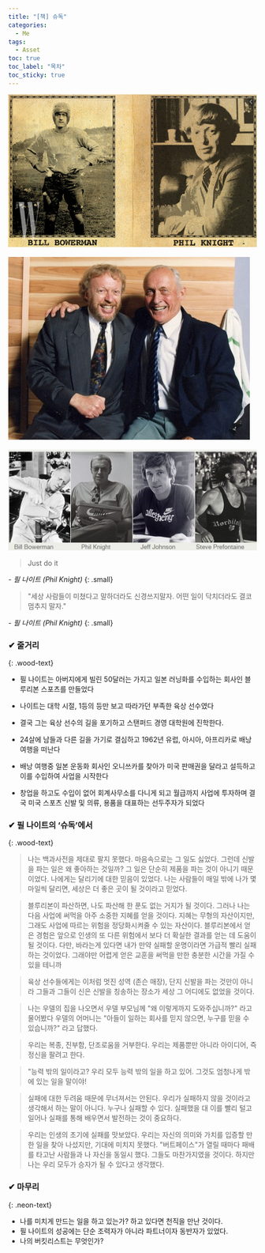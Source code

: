 ```yaml
---
title: "[책] 슈독"
categories:
  - Me
tags:
  - Asset
toc: true
toc_label: "목차"
toc_sticky: true
---
```



![](/assets/images/me/2021-04-25-me-book-shoeDog-1.png)
<br><br>
![](/assets/images/me/2021-04-25-me-book-shoeDog-2.png)
<br><br>
![](/assets/images/me/2021-04-25-me-book-shoeDog-3.png)
<br>

> Just do it


<cite>- 필 나이트 (Phil Knight)</cite>
{: .small}

> "세상 사람들이 미쳤다고 말하더라도 신경쓰지말자.
> 어떤 일이 닥치더라도 결코 멈추지 말자."

<cite>- 필 나이트 (Phil Knight)</cite>
{: .small}

### ✔ 줄거리
{: .wood-text}

- 필 나이트는 아버지에게 빌린 50달러는 가지고 일본 러닝화를 수입하는 회사인 블루리본 스포츠를 만들었다

- 나이트는 대학 시절, 1등의 등만 보고 따라가던 부족한 육상 선수였다

- 결국 그는 육상 선수의 길을 포기하고 스탠퍼드 경영 대학원에 진학한다.

- 24살에 남들과 다른 길을 가기로 결심하고 1962년 유럽, 아시아, 아프리카로 배낭 여행을 떠난다

- 배낭 여행중 일본 운동화 회사인 오니쓰카를 찾아가 미국 판매권을 달라고 설득하고 이를 수입하여 사업을 시작한다

- 창업을 하고도 수입이 없어 회계사무소를 다니게 되고 월급까지 사업에 투자하며 결국 미국 스포츠 신발 및 의류, 용품을 대표하는 선두주자가 되었다


### ✔ 필 나이트의 ‘슈독’에서
{: .wood-text}

> 나는 백과사전을 제대로 팔지 못했다.
> 마음속으로는 그 일도 싫었다.
> 그런데 신발을 파는 일은 왜 좋아하는 것일까?
> 그 일은 단순히 제품을 파는 것이 아니기 때문이었다.
> 나에게는 달리기에 대한 믿음이 있었다.
> 나는 사람들이 매일 밖에 나가 몇 마일씩 달리면, 세상은 더 좋은 곳이 될 것이라고 믿었다.


> 블루리본이 파산하면, 나도 파산해 한 푼도 없는 거지가 될 것이다.
> 그러나 나는 다음 사업에 써먹을 아주 소중한 지혜를 얻을 것이다.
> 지혜는 무형의 자산이지만, 그래도 사업에 따르는 위험을 정당화시켜줄 수 있는 자산이다.
> 블루리본에서 얻은 경험은 앞으로 인생의 또 다른 위험에서 보다 더 확실한 결과를 얻는 데 
> 도움이 될 것이다.
> 다만, 바라는게 있다면 내가 만약 실패할 운명이라면 가급적 빨리 실패하는 것이었다.
> 그래야만 어렵게 얻은 교훈을 써먹을 만한 충분한 시간을 가질 수 있을 테니까

> 육상 선수들에게는 이처럼 멋진 성역 (존슨 매장), 단지 신발을 파는 것만이 아니라 그들과 
> 그들이 신은 신발을 칭송하는 장소가 세상 그 어디에도 없었을 것이다.

> 나는 우델의 집을 나오면서 우델 부모님께 "왜 이렇게까지 도와주십니까?" 라고 물어봤다
> 우델의 어머니는 "아들이 일하는 회사를 믿지 않으면, 누구를 믿을 수 있습니까?" 라고 답했다.

> 우리는 복종, 진부함, 단조로움을 거부한다. 
> 우리는 제품뿐만 아니라 아이디어, 즉 정신을 팔려고 한다.

> "능력 밖의 일이라고? 우리 모두 능력 밖의 일을 하고 있어.
> 그것도 엄청나게 밖에 있는 일을 말이야!

> 실패에 대한 두려움 때문에 무너져서는 안된다.
> 우리가 실패하지 않을 것이라고 생각해서 하는 말이 아니다. 
> 누구나 실패할 수 있다.
> 실패했을 대 이를 빨리 털고 일어나 실패를 통해 배우면서 발전하는 것이 중요하다.

> 우리는 인생의 초기에 실패를 맛보았다.
> 우리는 자신의 의미와 가치를 입증할 만한 일을 찾아 나섰지만, 기대에 미치지 못했다.
> "버트페이스"가 열릴 때마다 패배를 타고난 사람들과 나 자신을 동일시 했다.
> 그들도 마찬가지였을 것이다.
> 하지만 나는 우리 모두가 승자가 될 수 있다고 생각했다.

### ✔ 마무리
{: .neon-text}

- 나를 미치게 만드는 일을 하고 있는가? 하고 있다면 천직을 만난 것이다.
- 필 나이트의 성공에는 단순 조력자가 아니라 파트너이자 동반자가 있었다.
- 나의 버킷리스트는 무엇인가?